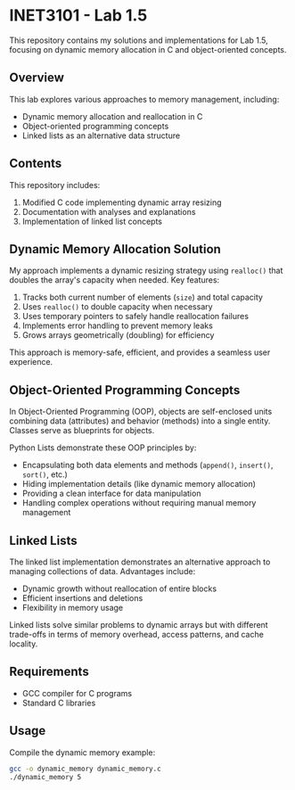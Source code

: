 # INET3101 - Lab 1.5

This repository contains my solutions and implementations for Lab 1.5, focusing on dynamic memory allocation in C and object-oriented concepts.

## Overview

This lab explores various approaches to memory management, including:
- Dynamic memory allocation and reallocation in C
- Object-oriented programming concepts
- Linked lists as an alternative data structure

## Contents

This repository includes:
1. Modified C code implementing dynamic array resizing
2. Documentation with analyses and explanations
3. Implementation of linked list concepts

## Dynamic Memory Allocation Solution

My approach implements a dynamic resizing strategy using `realloc()` that doubles the array's capacity when needed. Key features:

1. Tracks both current number of elements (`size`) and total capacity
2. Uses `realloc()` to double capacity when necessary
3. Uses temporary pointers to safely handle reallocation failures
4. Implements error handling to prevent memory leaks
5. Grows arrays geometrically (doubling) for efficiency

This approach is memory-safe, efficient, and provides a seamless user experience.

## Object-Oriented Programming Concepts

In Object-Oriented Programming (OOP), objects are self-enclosed units combining data (attributes) and behavior (methods) into a single entity. Classes serve as blueprints for objects.

Python Lists demonstrate these OOP principles by:
- Encapsulating both data elements and methods (`append()`, `insert()`, `sort()`, etc.)
- Hiding implementation details (like dynamic memory allocation)
- Providing a clean interface for data manipulation
- Handling complex operations without requiring manual memory management

## Linked Lists

The linked list implementation demonstrates an alternative approach to managing collections of data. Advantages include:
- Dynamic growth without reallocation of entire blocks
- Efficient insertions and deletions
- Flexibility in memory usage

Linked lists solve similar problems to dynamic arrays but with different trade-offs in terms of memory overhead, access patterns, and cache locality.

## Requirements

- GCC compiler for C programs
- Standard C libraries

## Usage

Compile the dynamic memory example:
```bash
gcc -o dynamic_memory dynamic_memory.c
./dynamic_memory 5

